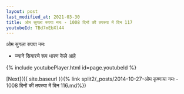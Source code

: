 ```yaml
---
layout: post
last_modified_at: 2021-03-30
title: ओम सुगला रुपया नमः - 1008 दिनों की तपस्या में दिन 117
youtubeId: TBd7mEbXl44
---
```

 
 
 ओम सुगला रुपया नमः  
 
 -  ज्याने सियारचे रूप धारण केले आहे 
 
  
 
  
 
 
 
 
 
 


{% include youtubePlayer.html id=page.youtubeId %}
 
[Next]({{ site.baseurl }}{% link  split2/_posts/2014-10-27-ओम कृष्णाया नमः - 1008 दिनों की तपस्या में दिन 116.md%})
 
